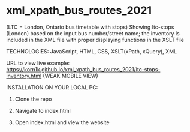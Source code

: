 # xml_xpath_bus_routes_2021
(LTC = London, Ontario bus timetable with stops)
Showing ltc-stops (London) based on the input bus number/street name; the inventory is included in the XML file with proper displaying functions in the XSLT file

TECHNOLOGIES: JavaScript, HTML, CSS, XSLT(xPath, xQuery), XML

URL to view live example: https://korn1k.github.io/xml_xpath_bus_routes_2021/ltc-stops-inventory.html (WEAK MOBILE VIEW)

INSTALLATION ON YOUR LOCAL PC:

1. Clone the repo

2. Navigate to index.html

3. Open index.html and view the website
